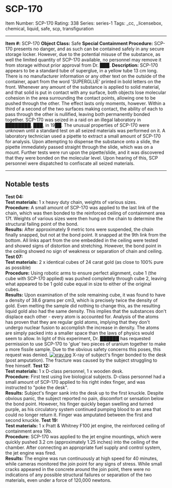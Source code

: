 # SCP-170
Item Number: SCP-170
Rating: 338
Series: series-1
Tags: _cc, _licensebox, chemical, liquid, safe, scp, transfiguration

---

**Item #:** SCP-170
**Object Class:** Safe
**Special Containment Procedure:** SCP-170 presents no danger, and as such can be contained safely in any secure storage locker. However, due to the potential misuse of the substance, as well the limited quantity of SCP-170 available, no personnel may remove it from storage without prior approval from Dr. ███.
**Description:** SCP-170 appears to be a standard tube of superglue, in a yellow tube 13 cm long. There is no manufacturer information or any other text on the outside of the container, apart from the word 'SUPERGLUE' printed in bold letters on the front.
Whenever any amount of the substance is applied to solid material, and that solid is put in contact with any surface, both objects lose molecular cohesion in the area surrounding the contact points, allowing one to be pushed through the other. The effect lasts only moments, however. Within a third of a second of the two surfaces making contact, the ability of each to pass through the other is nullified, leaving both permanently bonded together.
SCP-170 was seized in a raid on an illegal laboratory in ████████, ███, in 19██. The unusual properties of SCP-170 were unknown until a standard test on all seized materials was performed on it. A laboratory technician used a pipette to extract a small amount of SCP-170 for analysis. Upon attempting to dispense the substance onto a slide, the pipette immediately passed straight through the slide, which was on a mount. Further tests were run upon the pipette/slide, and it was discovered that they were bonded on the molecular level. Upon hearing of this, SCP personnel were dispatched to confiscate all seized materials.
* * *
## **Notable tests**
**Test 04:**  
**Test materials:** 1 x heavy duty chain, weights of various sizes.  
**Procedure:** A small amount of SCP-170 was applied to the last link of the chain, which was then bonded to the reinforced ceiling of containment area 17f. Weights of various sizes were then hung on the chain to determine the structural failing point of the bond.  
**Results:** After approximately 9 metric tons were suspended, the chain finally snapped, but not at the bond point. It snapped at the 9th link from the bottom. All links apart from the one embedded in the ceiling were tested and showed signs of distortion and stretching. However, the bond point in the ceiling showed no sign of weakness or separation of chain and ceiling.
**Test 07:**  
**Test materials:** 2 x identical cubes of 24 carat gold (as close to 100% pure as possible)  
**Procedure:** Using robotic arms to ensure perfect alignment, cube 1 (the cube with SCP-170 applied) was pushed completely through cube 2, leaving what appeared to be 1 gold cube equal in size to either of the original cubes.  
**Results:** Upon examination of the sole remaining cube, it was found to have a density of 38.6 grams per cm3, which is precisely twice the density of gold. Even melting the sample did nothing to change this, as the resulting liquid gold also had the same density. This implies that the substances don't displace each other - every atom is accounted for. Analysis of the atoms has proven that they are regular gold atoms, implying that they don't undergo nuclear fusion to accomplish the increase in density. The atoms are simply packed into a smaller space than the laws of physics would seem to allow.
In light of this experiment, Dr. ██████ has requested permission to use SCP-170 to 'glue' two pieces of uranium together to make a more fissile sample. Due to the obvious safety concerns this poses, this request was denied.
[![xray.jpg](https://scp-wiki.wdfiles.com/local--files/scp-170/xray.jpg)](http://scp-wiki.wikidot.com/local--files/scp-170/xray.jpg)
X-ray of subject's finger bonded to the desk (post amputation). The fracture was caused by the subject struggling to free himself.
**Test 12:**  
**Test materials:** 1 x D-class personnel, 1 x wooden desk.  
**Procedure:** First test using live biological subjects. D-class personnel had a small amount of SCP-170 applied to his right index finger, and was instructed to "poke the desk".  
**Results:** Subject's finger sank into the desk up to the first knuckle. Despite obvious panic, the subject reported no pain, discomfort or sensation below the bond point. However, his finger quickly began swelling and turned purple, as his circulatory system continued pumping blood to an area that could no longer return it. Finger was amputated between the first and second knuckle.
**Test 19:**  
**Test materials:** 1 x Pratt & Whitney F100 jet engine, the reinforced ceiling of containment area 19b.  
**Procedure:** SCP-170 was applied to the jet engine mountings, which were quickly pushed 3.2 cm (approximately 1.25 inches) into the ceiling of the chamber. After connecting an appropriate fuel supply and control system, the jet engine was fired.  
**Results:** The engine was run continuously at high speed for 40 minutes, while cameras monitored the join point for any signs of stress. While small cracks appeared in the concrete around the join point, there were no indications of any possible structural failures or separation of the two materials, even under a force of 120,000 newtons.